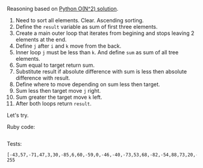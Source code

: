 Reasoning based on [Python O(N^2) solution](https://leetcode.com/problems/3sum-closest/discuss/7871/Python-O(N2)-solution).

1. Need to sort all elements. Clear. Ascending sorting.
2. Define the `result` variable as sum of first three elements.
3. Create a main outer loop that iterates from begining and stops leaving 2 elements at the end.
4. Define `j` after `i` and `k` move from the back.
5. Inner loop `j` must be less than `k`. And define `sum` as sum of all tree elements.
6. Sum equal to target return sum.
7. Substitute result if absolute difference with sum is less then absolute difference with result.
8. Define where to move depending on sum less then target. 
9. Sum less then target move `j` right.
10. Sum greater the target move `k` left.
11. After both loops return `result`.

Let's try.

Ruby code:
```Ruby
```

Tests:
```
[-43,57,-71,47,3,30,-85,6,60,-59,0,-46,-40,-73,53,68,-82,-54,88,73,20,-89,-22,39,55,-26,95,-87,-57,-86,28,-37,43,-27,-24,-88,-35,82,-3,39,-85,-46,37,45,-24,35,-49,-27,-96,89,87,-62,85,-44,64,78,14,59,-55,-10,0,98,50,-75,11,97,-72,85,-68,-76,44,-12,76,76,8,-75,-64,-57,29,-24,27,-3,-45,-87,48,10,-13,17,94,-85,11,-42,-98,89,97,-66,66,88,-89,90,-68,-62,-21,2,37,-15,-13,-24,-23,3,-58,-9,-71,0,37,-28,22,52,-34,24,-8,-20,29,-98,55,4,36,-3,-9,98,-26,17,82,23,56,54,53,51,-50,0,-15,-50,84,-90,90,72,-46,-96,-56,-76,-32,-8,-69,-32,-41,-56,69,-40,-25,-44,49,-62,36,-55,41,36,-60,90,37,13,87,66,-40,40,-35,-11,31,-45,-62,92,96,8,-4,-50,87,-17,-64,95,-89,68,-51,-40,-85,15,50,-15,0,-67,-55,45,11,-80,-45,-10,-8,90,-23,-41,80,19,29,7]
255
```
